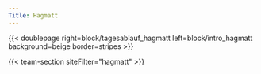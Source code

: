 ```yaml
---
Title: Hagmatt
---
```



{{< doublepage right=block/tagesablauf_hagmatt left=block/intro_hagmatt background=beige border=stripes >}}

<!-- {{< doublepage right=block/5pics left=block/tagesablauf_hagmatt background=beige border=stripes >}} -->

{{< team-section siteFilter="hagmatt" >}}